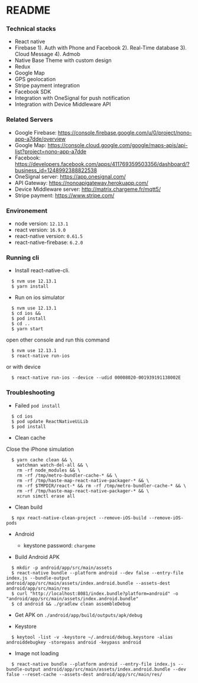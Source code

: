 # README #

### Technical stacks ###
- React native
- Firebase
  1). Auth with Phone and Facebook
  2). Real-Time database
  3). Cloud Message
  4). Admob
- Native Base Theme with custom design
- Redux
- Google Map
- GPS geolocation
- Stripe payment integration
- Facebook SDK
- Integration with OneSignal for push notification
- Integration with Device Middleware API

### Related Servers
- Google Firebase: https://console.firebase.google.com/u/0/project/nono-app-a7dde/overview
- Google Map: https://console.cloud.google.com/google/maps-apis/api-list?project=nono-app-a7dde
- Facebook: https://developers.facebook.com/apps/411769359503356/dashboard/?business_id=1248992388822538
- OneSignal server: https://app.onesignal.com/
- API Gateway: https://nonoapigateway.herokuapp.com/
- Device Middleware server: http://matrix.chargeme.fr/mqtt5/
- Stripe payment: https://www.stripe.com/

### Environement ###
- node version: `12.13.1`
- react version: `16.9.0`
- react-native version: `0.61.5`
- react-native-firebase: `6.2.0`

### Running cli ###

- Install react-native-cli.
```shell
  $ nvm use 12.13.1
  $ yarn install
```

- Run on ios simulator
```shell
  $ nvm use 12.13.1
  $ cd ios &&
  $ pod install
  $ cd ..
  $ yarn start
```
open other console and run this command
```shell
  $ nvm use 12.13.1
  $ react-native run-ios
```

or with device 

```
  $ react-native run-ios --device --udid 00008020-001939191138002E
```

### Troubleshooting

* Failed `pod install`
```
  $ cd ios
  $ pod update ReactNativeUiLib
  $ pod install
```

* Clean cache 

Close the iPhone simulation
```shell
  $ yarn cache clean && \
    watchman watch-del-all && \
    rm -rf node_modules && \
    rm -rf /tmp/metro-bundler-cache-* && \
    rm -rf /tmp/haste-map-react-native-packager-* && \
    rm -rf $TMPDIR/react-* && rm -rf /tmp/metro-bundler-cache-* && \
    rm -rf /tmp/haste-map-react-native-packager-* && \
    xcrun simctl erase all
```

* Clean build
```
  $ npx react-native-clean-project --remove-iOS-build --remove-iOS-pods
```

* Android
  - keystone password: `chargeme`

* Build Android APK
```
  $ mkdir -p android/app/src/main/assets
  $ react-native bundle --platform android --dev false --entry-file index.js --bundle-output android/app/src/main/assets/index.android.bundle --assets-dest android/app/src/main/res
  $ curl "http://localhost:8081/index.bundle?platform=android" -o "android/app/src/main/assets/index.android.bundle"
  $ cd android && ./gradlew clean assembleDebug
```
  - Get APK on `./android/app/build/outputs/apk/debug`


* Keystore
```
  $ keytool -list -v -keystore ~/.android/debug.keystore -alias androiddebugkey -storepass android -keypass android
```

* Image not loading
```
  $ react-native bundle --platform android --entry-file index.js --bundle-output android/app/src/main/assets/index.android.bundle --dev false --reset-cache --assets-dest android/app/src/main/res/
```